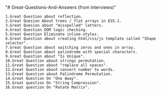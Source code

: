 "# Great-Questions-And-Answers (from interviews)" 
	
	1.Great Question about reflection.
	2.Great Quesion About trees / flat arrays in ES5.1.
	3.Great Quesion about "misspelled" latters.
	4.Great Question DOM logic checking.
	5.Great Question Eliminate inline-styles.
	6.Great Question about creating html/css/js template called "Shape selector".
	7.Great Question about switching zeros and ones in array.
	8.Great Question about palindrome with special characters. 
	9.Great Question about "Is Unique". 
	10.Great Question about strings permutation.
	11.Great Question about "replace all spaces".
	12.Great Question about convert number to words.
	13.Great Question about Palindrome Permutation.
	14.Great Question On "One Away".
	15.Great question On "String Compression".
	16.Great question On "Rotate Matrix".
